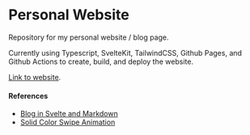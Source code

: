 # Personal Website

Repository for my personal website / blog page.

Currently using Typescript, SvelteKit, TailwindCSS, Github Pages, and Github Actions to create, build, and deploy the website.

[Link to website](https://www.ayambanjade.com.np).

#### References

- [Blog in Svelte and Markdown](https://joyofcode.xyz/sveltekit-markdown-blog)
- [Solid Color Swipe Animation](https://svelte.dev/repl/570d7215089f4920838967c7a84b221d?version=3.29.4)
